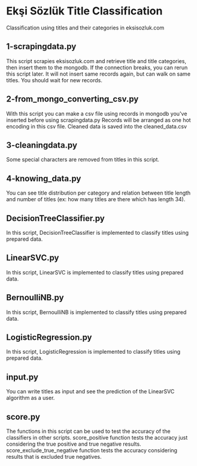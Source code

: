 # Ekşi Sözlük Title Classification
Classification using titles and their categories in eksisozluk.com

## 1-scrapingdata.py
This script scrapies eksisozluk.com and retrieve title and title categories, then insert them to the mongodb.
If the connection breaks, you can rerun this script later. It will not insert same records again, but can walk on same titles. You should wait for new records.

## 2-from_mongo_converting_csv.py
With this script you can make a csv file using records in mongodb you've inserted before using scrapingdata.py
Records will be arranged as one hot encoding in this csv file. Cleaned data is saved into the cleaned_data.csv

## 3-cleaningdata.py
Some special characters are removed from titles in this script.

## 4-knowing_data.py
You can see title distribution per category and relation between title length and number of titles (ex: how many titles are there which has length 34).

## DecisionTreeClassifier.py
In this script, DecisionTreeClassifier is implemented to classify titles using prepared data.

## LinearSVC.py
In this script, LinearSVC is implemented to classify titles using prepared data.

## BernoulliNB.py
In this script, BernoulliNB is implemented to classify titles using prepared data.

## LogisticRegression.py
In this script, LogisticRegression is implemented to classify titles using prepared data.

## input.py
You can write titles as input and see the prediction of the LinearSVC algorithm as a user.

## score.py
The functions in this script can be used to test the accuracy of the classifiers in other scripts. score_positive function tests the accuracy just considering the true positive and true negative results. score_exclude_true_negative function tests the accuracy considering results that is excluded true negatives.
